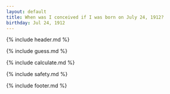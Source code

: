 ```yaml
---
layout: default
title: When was I conceived if I was born on July 24, 1912?
birthday: Jul 24, 1912
---
```


{% include header.md %}

{% include guess.md %}

{% include calculate.md %}

{% include safety.md %}

{% include footer.md %}



